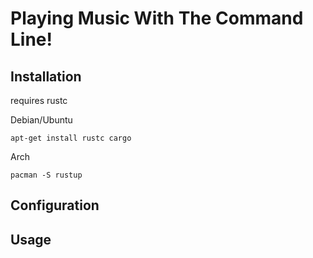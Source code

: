 # Playing Music With The Command Line!

## Installation

requires rustc

Debian/Ubuntu

`apt-get install rustc cargo`

Arch

`pacman -S rustup`

## Configuration

## Usage
